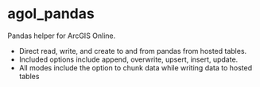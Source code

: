 # agol_pandas
Pandas helper for ArcGIS Online.   

  - Direct read, write, and create to and from pandas from hosted tables. 
  - Included options include append, overwrite, upsert, insert, update. 
  - All modes include the option to chunk data while writing data to hosted tables
